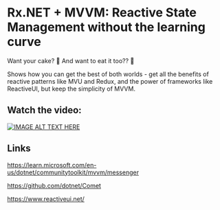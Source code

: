 # Rx.NET + MVVM: Reactive State Management without the learning curve

Want your cake? 🎂 And want to eat it too?? 🍴

Shows how you can get the best of both worlds - get all the benefits of reactive patterns like MVU and Redux, and the power of frameworks like ReactiveUI, but keep the simplicity of MVVM.

## Watch the video:

[![IMAGE ALT TEXT HERE](https://img.youtube.com/vi/sGMzqs_rDrc/0.jpg)](https://www.youtube.com/watch?v=sGMzqs_rDrc)

## Links

https://learn.microsoft.com/en-us/dotnet/communitytoolkit/mvvm/messenger

https://github.com/dotnet/Comet

https://www.reactiveui.net/
